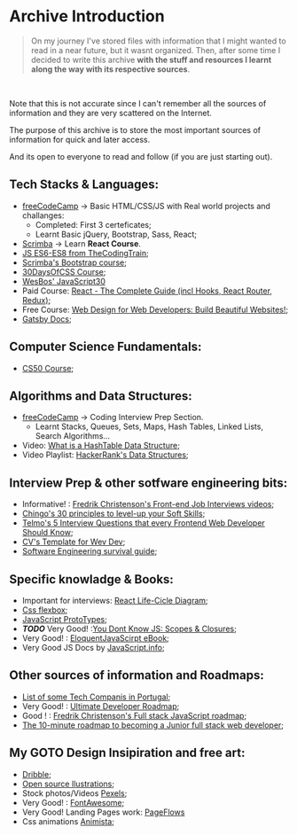 # Archive Introduction

> On my journey I've stored files with information that I might wanted to read in a near future, but it wasnt organized. Then, after some time I decided to write this archive **with the stuff and resources I learnt along the way with its respective sources**.
<br>

Note that this is not accurate since I can't remember all the sources of information and they are very scattered on the Internet.
<br>

The purpose of this archive is to store the most important sources of information for quick and later access.
<br>

And its open to everyone to read and follow (if you are just starting out).


## Tech Stacks & Languages:
- [freeCodeCamp](https://learn.freecodecamp.org/) -> Basic HTML/CSS/JS with Real world projects and challanges:
    - Completed: First 3 certeficates;
    - Learnt Basic jQuery, Bootstrap, Sass, React;
- [Scrimba](https://scrimba.com/g/glearnreact) -> Learn **React Course**.
- [JS ES6-ES8 from TheCodingTrain](https://www.youtube.com/watch?v=q8SHaDQdul0&list=PLRqwX-V7Uu6YgpA3Oht-7B4NBQwFVe3pr);
- [Scrimba's  Bootstrap course](https://scrimba.com/g/gbootstrap4);
- [30DaysOfCSS Course](https://codecollege.ca/p/css3-coding-challenge); 
- [WesBos' JavaScript30](https://javascript30.com/)
- Paid Course: [React - The Complete Guide (incl Hooks, React Router, Redux)](https://www.udemy.com/react-the-complete-guide-incl-redux/);
- Free Course: [Web Design for Web Developers: Build Beautiful Websites!](https://www.udemy.com/web-design-secrets/);
- [Gatsby Docs](https://www.gatsbyjs.org/);

## Computer Science Fundamentals:
- [CS50 Course](https://www.edx.org/course/cs50s-introduction-to-computer-science);

## Algorithms and Data Structures:
- [freeCodeCamp](https://learn.freecodecamp.org/) -> Coding Interview Prep Section.
    - Learnt Stacks, Queues, Sets, Maps, Hash Tables, Linked Lists, Search Algorithms...
- Video: [What is a HashTable Data Structure](https://www.youtube.com/watch?v=MfhjkfocRR0&t=288s);
- Video Playlist: [HackerRank's Data Structures](https://www.youtube.com/watch?v=IhJGJG-9Dx8&list=PLI1t_8YX-Apv-UiRlnZwqqrRT8D1RhriX);

## Interview Prep & other sotfware engineering bits:
- Informative! : [Fredrik Christenson's Front-end Job Interviews videos](https://www.youtube.com/watch?v=nRI0dn6GTj8);
- [Chingo's 30 principles to level-up your Soft Skills](https://medium.com/chingu/30-ways-to-level-up-your-skills-stack-carnegies-wisdom-remix-4c532aabd0c0);
- [Telmo's 5 Interview Questions that every Frontend Web Developer Should Know](https://www.youtube.com/watch?v=0fFYacBQPbA);
- [CV's Template for Wev Dev](https://www.youtube.com/watch?v=oacuzMwq25A&feature=push-u-sub&attr_tag=deU4c2ixCLBSDkym%3A6);
- [Software Engineering survival guide](https://medium.freecodecamp.org/a-software-engineering-survival-guide-fe3eafb47166);

## Specific knowladge & Books:
- Important for interviews: [React Life-Cicle Diagram](http://projects.wojtekmaj.pl/react-lifecycle-methods-diagram/ );
- [Css flexbox](https://css-tricks.com/snippets/css/a-guide-to-flexbox/ );
- [JavaScript ProtoTypes](https://developer.mozilla.org/en-US/docs/Web/JavaScript/Inheritance_and_the_prototype_chain#Inheriting_properties);
-  ***TODO*** Very Good! :[You Dont Know JS: Scopes & Closures](https://github.com/getify/You-Dont-Know-JS/blob/master/scope%20%26%20closures/ch1.md);
- Very Good! : [EloquentJavaScirpt eBook](http://eloquentjavascript.net/); 
- Very Good JS Docs by [JavaScript.info](https://javascript.info/);


## Other sources of information and Roadmaps:
- [List of some Tech Companis in Portugal](https://github.com/marmelo/tech-companies-in-portugal);
- Very Good! : [Ultimate Developer Roadmap](https://github.com/kamranahmedse/developer-roadmap);
- Good ! : [Fredrik Christenson's Full stack JavaScript roadmap](https://github.com/fChristenson/js-roadmap/blob/master/README.md);
- [The 10-minute roadmap to becoming a Junior full stack web developer](https://medium.freecodecamp.org/the-10-minute-roadmap-to-becoming-a-junior-full-stack-web-developer-1131d4ffc48); 


## My GOTO Design Insipiration and free art:
- [Dribble](https://dribbble.com/);
- [Open source Ilustrations](https://undraw.co/illustrations);
- Stock photos/Videos [Pexels](https://www.pexels.com/);
- Very Good! : [FontAwesome](https://fontawesome.com/);
- Very Good! Landing Pages work: [PageFlows](https://pageflows.com/pages/)
- Css animations [Animista](http://animista.net/);
